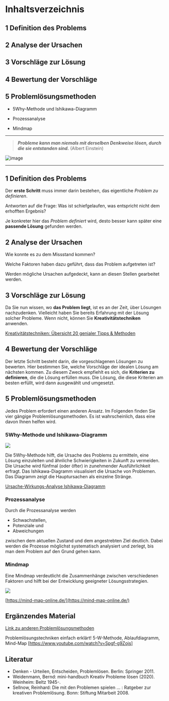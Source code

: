 <!--

author:   Veit Köppen
email:    veit.koeppen@fh-potsdam.de
version:  0.0.1
language: de
narrator: Deutsch Female

import:   https://github.com/liascript/CodeRunner

-->

# Inhaltsverzeichnis 

## 1 Definition des Problems
## 2 Analyse der Ursachen
## 3 Vorschläge zur Lösung
## 4 Bewertung der Vorschläge
## 5 Problemlösungsmethoden 

*	5Why-Methode und Ishikawa-Diagramm

*	Prozessanalyse

*	Mindmap


____      _____

> ***Probleme kann man niemals mit derselben Denkweise lösen, durch die sie entstanden sind.*** (Albert Einstein)




![image](https://karrierebibel.de/wp-content/uploads/2019/06/Problemloesung-Probleme-Loesen-Flowchart.jpg)<!--
style="width: 50%; max-width: 200px"
title="ein beliebiges Bild"
onclick="alert('It started with a click!');"
-->

____     ____

## 1 Definition des Problems

Der __erste Schritt__ muss immer darin bestehen, das eigentliche _Problem zu definieren_.

Antworten auf die Frage: Was ist schiefgelaufen, was entspricht nicht dem erhofften Ergebnis? 

Je konkreter hier das _Problem definiert_ wird, desto besser kann später eine **passende Lösung** gefunden werden.


## 2 Analyse der Ursachen

Wie konnte es zu dem Missstand kommen? 

Welche Faktoren haben dazu geführt, dass das Problem aufgetreten ist? 

Werden mögliche Ursachen aufgedeckt, kann an diesen Stellen gearbeitet werden.


## 3 Vorschläge zur Lösung

Da Sie nun wissen, wo __das Problem liegt__, ist es an der Zeit, über Lösungen nachzudenken. Vielleicht haben Sie bereits Erfahrung mit der Lösung solcher Probleme. Wenn nicht, können Sie **Kreativitätstechniken** anwenden. 

[Kreativitätstechniken: Übersicht 20 genialer Tipps & Methoden](https://karrierebibel.de/kreativitaetstechniken/)

## 4 Bewertung der Vorschläge

Der letzte Schritt besteht darin, die vorgeschlagenen Lösungen zu bewerten. Hier bestimmen Sie, welche Vorschläge der idealen Lösung am nächsten kommen. Zu diesem Zweck empfiehlt es sich, die **Kriterien zu definieren**, die die Lösung erfüllen muss. Die Lösung, die diese Kriterien am besten erfüllt, wird dann ausgewählt und umgesetzt.

## 5 Problemlösungsmethoden 

Jedes Problem erfordert einen anderen Ansatz. Im Folgenden finden Sie vier gängige Problemlösungsmethoden. Es ist wahrscheinlich, dass eine davon Ihnen helfen wird. 

###	5Why-Methode und Ishikawa-Diagramm

![](https://karrierebibel.de/wp-content/uploads/2020/01/Kaizen-Methode-Ishikawa-Diagramm-Methode-Vorlage-Beispiel-Tipps.jpeg)

Die 5Why-Methode hilft, die Ursache des Problems zu ermitteln, eine Lösung einzuleiten und ähnliche Schwierigkeiten in Zukunft zu vermeiden. Die Ursache wird fünfmal (oder öfter) in zunehmender Ausführlichkeit erfragt.
Das Ishikawa-Diagramm visualisiert die Ursache von Problemen. Das Diagramm zeigt die Hauptursachen als einzelne Stränge. 

[Ursache-Wirkungs-Analyse Ishikawa-Diagramm](https://www.tercero.de/infocenter/ursache-wirkungs-analyse-ishikawa-5w/)


###	Prozessanalyse

Durch die Prozessanalyse werden 
* Schwachstellen, 
* Potenziale und 
* Abweichungen
  
zwischen dem aktuellen Zustand und dem angestrebten Ziel deutlich. 
Dabei werden die Prozesse möglichst systematisch analysiert und zerlegt, bis man dem Problem auf den Grund gehen kann.

###	Mindmap

Eine Mindmap verdeutlicht die Zusammenhänge zwischen verschiedenen Faktoren und hilft bei der Entwicklung geeigneter Lösungsstrategien.

![](https://karrierebibel.de/wp-content/uploads/2023/11/Mindmap-erstellen-Beispiele-Vorlage-Grafik-Online-Tool-Freeware-Tipps-Mindmapping-Bedeutung.jpg)

[https://mind-map-online.de/](https://mind-map-online.de/)

## Ergänzendes Material 

[Link zu anderen Problemlösungsmethoden](https://www.tercero.de/infocenter/qm-methoden-problemloesung/#:~:text=Es%20gibt%20eine%20sehr%20gro%C3%9Fe,um%20nur%20einige%20zu%20nennen.)

Problemlösungstechniken einfach erklärt! 5-W-Methode, Ablaufdiagramm, Mind-Map
[https://www.youtube.com/watch?v=Spgf-g9Zojs]

## Literatur
- Denken - Urteilen, Entscheiden, Problemlösen. Berlin: Springer 2011.
- Weidenmann, Bernd: mini-handbuch Kreativ Probleme lösen (2020). Weinheim: Beltz 1945-.
- Sellnow, Reinhard: Die mit den Problemen spielen ... : Ratgeber zur kreativen Problemlösung. Bonn: Stiftung Mitarbeit  2008.
